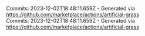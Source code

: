 Commits: 2023-12-02T18:48:11.659Z - Generated via https://github.com/marketplace/actions/artificial-grass
<br>
Commits: 2023-12-02T18:48:11.659Z - Generated via https://github.com/marketplace/actions/artificial-grass
<br>
